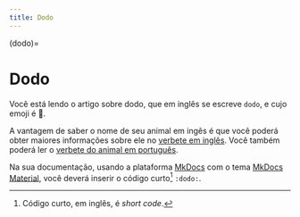 ```yaml
---
title: Dodo
---
```


(dodo)=

# Dodo

Você está lendo o artigo sobre dodo, que em inglês se escreve 
`dodo`, e cujo emoji é 🦤.

A vantagem de saber o nome de seu animal em ingês é que você poderá obter maiores informações sobre ele no [verbete em inglês](wikien:dodo). 
Você também poderá ler o [verbete do animal em português](wikipt:dodo).

Na sua documentação, usando a plataforma [MkDocs](https://www.mkdocs.org/) com o tema [MkDocs Material](https://squidfunk.github.io/mkdocs-material/),
você deverá inserir o código curto[^1] `:dodo:`.

[^1]: Código curto, em inglês, é *short code*.
